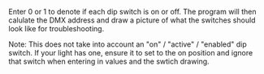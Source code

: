 Enter 0 or 1 to denote if each dip switch is on or off. The program will then calulate the DMX address and draw a picture of what the switches should look like for troubleshooting.

Note: This does not take into account an "on" / "active" / "enabled" dip switch. If your light has one, ensure it to set to the on position and ignore that switch when entering in values and the swtich drawing.
